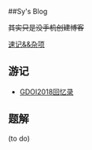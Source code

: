 ##Sy's Blog

~~其实只是没手机创建博客~~

[速记&&杂项](./OI/sj.md)

## 游记

* [GDOI2018回忆录](./OI/GDOI2018.md)

## 题解

(to do)
